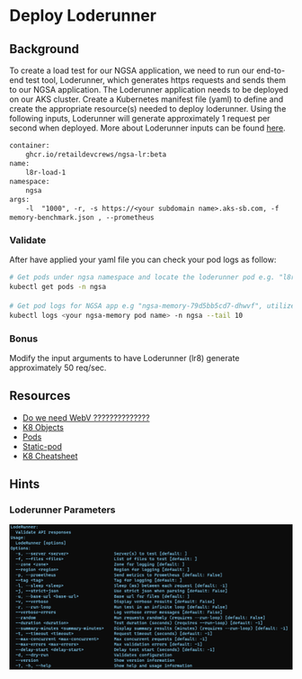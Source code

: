 # Deploy Loderunner

## Background

To create a load test for our NGSA application, we need to run our end-to-end test tool, Loderunner, which generates https requests and sends them to our NGSA application. The Loderunner application needs to be deployed on our AKS cluster. Create a Kubernetes manifest file (yaml) to define and create the appropriate resource(s) needed to deploy loderunner. Using the following inputs, Loderunner will generate approximately 1 request per second when deployed. More about Loderunner inputs can be found [here](#loderunner-parameters).

    container:
        ghcr.io/retaildevcrews/ngsa-lr:beta
    name:
        l8r-load-1
    namespace:
        ngsa
    args:
        -l  "1000", -r, -s https://<your subdomain name>.aks-sb.com, -f memory-benchmark.json , --prometheus


### Validate 

After have applied your yaml file you can check your pod logs as follow:


```bash
# Get pods under ngsa namespace and locate the loderunner pod e.g. "l8r-load-1" and make sure it is up and runnning.
kubectl get pods -n ngsa

# Get pod logs for NGSA app e.g "ngsa-memory-79d5bb5cd7-dhwvf", utilize the "--tail" parameter to only get the last 10 log entries, then verify that the Date/time for each log entry is about 1 second apart.
kubectl logs <your ngsa-memory pod name> -n ngsa --tail 10
```
### Bonus
Modify the input arguments to have Loderunner (lr8) generate approximately 50 req/sec.

## Resources
- [Do we need WebV ??????????????](https://github.com/microsoft/webvalidate)
- [K8 Objects](https://kubernetes.io/docs/concepts/overview/working-with-objects/kubernetes-objects/)
- [Pods](https://kubernetes.io/docs/concepts/workloads/pods/)
- [Static-pod](https://kubernetes.io/docs/tasks/configure-pod-container/static-pod/)
- [K8 Cheatsheet](https://kubernetes.io/docs/reference/kubectl/cheatsheet/#creating-objects)

## Hints

### Loderunner Parameters
![Loderunner Parameters](./images/../image/LodeRunnerParameters.PNG)
